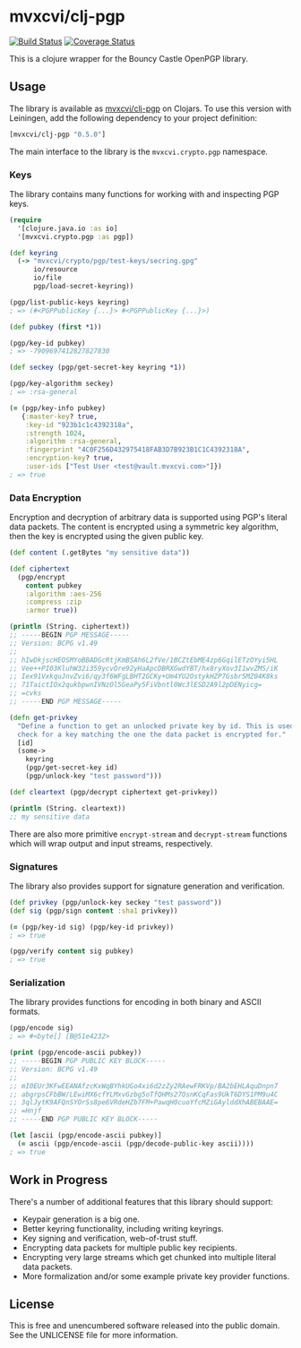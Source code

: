 mvxcvi/clj-pgp
==============

[![Build Status](https://travis-ci.org/greglook/clj-pgp.svg?branch=develop)](https://travis-ci.org/greglook/clj-pgp)
[![Coverage Status](https://coveralls.io/repos/greglook/clj-pgp/badge.png?branch=develop)](https://coveralls.io/r/greglook/clj-pgp?branch=develop)

This is a clojure wrapper for the Bouncy Castle OpenPGP library.

## Usage

The library is available as [mvxcvi/clj-pgp](https://clojars.org/mvxcvi/clj-pgp)
on Clojars. To use this version with Leiningen, add the following dependency to
your project definition:

```clojure
[mvxcvi/clj-pgp "0.5.0"]
```

The main interface to the library is the `mvxcvi.crypto.pgp` namespace.

### Keys

The library contains many functions for working with and inspecting PGP keys.

```clojure
(require
  '[clojure.java.io :as io]
  '[mvxcvi.crypto.pgp :as pgp])

(def keyring
  (-> "mvxcvi/crypto/pgp/test-keys/secring.gpg"
      io/resource
      io/file
      pgp/load-secret-keyring))

(pgp/list-public-keys keyring)
; => (#<PGPPublicKey {...}> #<PGPPublicKey {...}>)

(def pubkey (first *1))

(pgp/key-id pubkey)
; => -7909697412827827830

(def seckey (pgp/get-secret-key keyring *1))

(pgp/key-algorithm seckey)
; => :rsa-general

(= (pgp/key-info pubkey)
   {:master-key? true,
    :key-id "923b1c1c4392318a",
    :strength 1024,
    :algorithm :rsa-general,
    :fingerprint "4C0F256D432975418FAB3D7B923B1C1C4392318A",
    :encryption-key? true,
    :user-ids ["Test User <test@vault.mvxcvi.com>"]})
; => true
```

### Data Encryption

Encryption and decryption of arbitrary data is supported using PGP's literal
data packets. The content is encrypted using a symmetric key algorithm, then
the key is encrypted using the given public key.

```clojure
(def content (.getBytes "my sensitive data"))

(def ciphertext
  (pgp/encrypt
    content pubkey
    :algorithm :aes-256
    :compress :zip
    :armor true))

(println (String. ciphertext))
;; -----BEGIN PGP MESSAGE-----
;; Version: BCPG v1.49
;;
;; hIwDkjscHEOSMYoBBADGcRtjKmBSAh6L2fVe/1BCZtEbME4zp6GqilETzOYyi5HL
;; Vee++PI03KluhW32i359ycvOre92yHaApcDBRXGwdYBT/hx8ryXov3I1wvZMS/iK
;; Iex91VxkquJnvZvi6/qy3f6WFgLBHT2GCKy+Um4YU2OstykHZP7Gsbr5MZ04K8ks
;; 71TaictIOx2qukbpwnIVNzOl5GeaPy5FiVbntl0Wc3lESD2A9l2pDENyicg=
;; =cvks
;; -----END PGP MESSAGE-----

(defn get-privkey
  "Define a function to get an unlocked private key by id. This is used to
  check for a key matching the one the data packet is encrypted for."
  [id]
  (some->
    keyring
    (pgp/get-secret-key id)
    (pgp/unlock-key "test password")))

(def cleartext (pgp/decrypt ciphertext get-privkey))

(println (String. cleartext))
;; my sensitive data
```

There are also more primitive `encrypt-stream` and `decrypt-stream` functions
which will wrap output and input streams, respectively.

### Signatures

The library also provides support for signature generation and verification.

```clojure
(def privkey (pgp/unlock-key seckey "test password"))
(def sig (pgp/sign content :sha1 privkey))

(= (pgp/key-id sig) (pgp/key-id privkey))
; => true

(pgp/verify content sig pubkey)
; => true
```

### Serialization

The library provides functions for encoding in both binary and ASCII formats.

```clojure
(pgp/encode sig)
; => #<byte[] [B@51e4232>

(print (pgp/encode-ascii pubkey))
;; -----BEGIN PGP PUBLIC KEY BLOCK-----
;; Version: BCPG v1.49
;;
;; mI0EUr3KFwEEANAfzcKxWqBYhkUGo4xi6d2zZy2RAewFRKVp/BA2bEHLAquDnpn7
;; abgrpsCFbBW/LEwiMX6cfYLMxvGzbg5oTfQHMs27OsnKCqFas9UkT6DYS1PM9u4C
;; 3qlJytK9AFQnSYOrSs8pe6VRdeHZb7FM+PawqH0cuoYfcMZiGAylddXhABEBAAE=
;; =Hnjf
;; -----END PGP PUBLIC KEY BLOCK-----

(let [ascii (pgp/encode-ascii pubkey)]
  (= ascii (pgp/encode-ascii (pgp/decode-public-key ascii))))
; => true
```

## Work in Progress

There's a number of additional features that this library should support:
- Keypair generation is a big one.
- Better keyring functionality, including writing keyrings.
- Key signing and verification, web-of-trust stuff.
- Encrypting data packets for multiple public key recipients.
- Encrypting very large streams which get chunked into multiple literal data packets.
- More formalization and/or some example private key provider functions.

## License

This is free and unencumbered software released into the public domain.
See the UNLICENSE file for more information.
